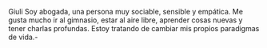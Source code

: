 Giuli 
Soy abogada, una persona muy sociable, sensible y empática.
Me gusta mucho ir al gimnasio, estar al aire libre, aprender cosas nuevas y tener charlas profundas.
Estoy tratando de cambiar mis propios paradigmas de vida.-